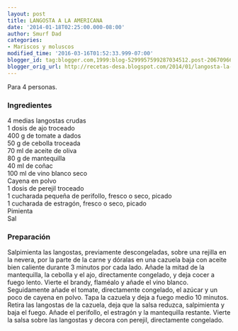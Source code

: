 ```yaml
---
layout: post
title: LANGOSTA A LA AMERICANA
date: '2014-01-18T02:25:00.000-08:00'
author: Smurf Dad
categories:
- Mariscos y moluscos
modified_time: '2016-03-16T01:52:33.999-07:00'
blogger_id: tag:blogger.com,1999:blog-5299957599287034512.post-2067096618507337040
blogger_orig_url: http://recetas-desa.blogspot.com/2014/01/langosta-la-americana.html
---
```


Para 4 personas.<br /><h3>Ingredientes</h3>4 medias langostas crudas<br />1 dosis de ajo troceado<br />400 g de tomate a dados<br />50 g de cebolla troceada<br />70 ml de aceite de oliva<br />80 g de mantequilla<br />40 ml de coñac<br />100 ml de vino blanco seco<br />Cayena en polvo<br />1 dosis de perejil troceado<br />1 cucharada pequeña de perifollo, fresco o seco, picado<br />1 cucharada de estragón, fresco o seco, picado<br />Pimienta<br />Sal<br /><h3>Preparación</h3>Salpimienta las langostas, previamente descongeladas, sobre una rejilla en la nevera, por la parte de la carne y dóralas en una cazuela baja con aceite bien caliente durante 3 minutos por cada lado. Añade la mitad de la mantequilla, la cebolla y el ajo, directamente congelado, y deja cocer a fuego lento. Vierte el brandy, flaméalo y añade el vino blanco. Seguidamente añade el tomate, directamente congelado, el azúcar y un poco de cayena en polvo. Tapa la cazuela y deja a fuego medio 10 minutos. Retira las langostas de la cazuela, deja que la salsa reduzca, salpimienta y baja el fuego. Añade el perifollo, el estragón y la mantequilla restante. Vierte la salsa sobre las langostas y decora con perejil, directamente congelado.